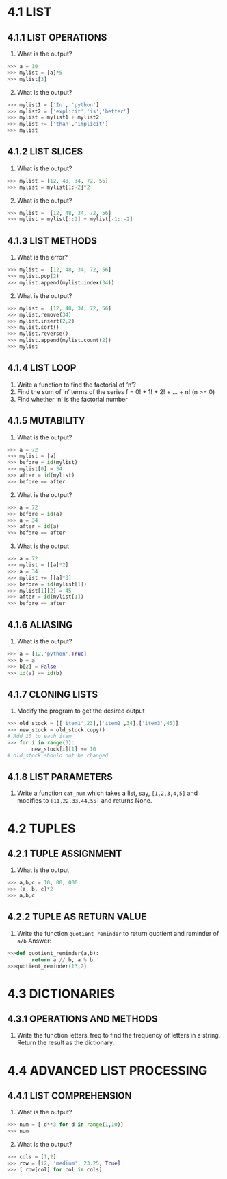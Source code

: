 # 4.1 LIST
## 4.1.1 LIST OPERATIONS

1. What is the output?
```python
>>> a = 10
>>> mylist = [a]*5
>>> mylist[3]
```
2.  What is the output?
```python
>>> mylist1 = ['In', 'python']
>>> mylist2 = ['explicit','is','better']
>>> mylist = mylist1 + mylist2
>>> mylist += ['than','implicit']
>>> mylist
```
## 4.1.2 LIST SLICES
1. What is the output?
```python
>>> mylist = [12, 48, 34, 72, 56]
>>> mylist = mylist[1:-2]*2
```
2. What is the output?
```python
>>> mylist =  [12, 48, 34, 72, 56]
>>> mylist = mylist[::2] + mylist[-1::-2]
```

## 4.1.3 LIST METHODS
1. What is the error?
```python
>>> mylist =  [12, 48, 34, 72, 56]
>>> mylist.pop(2)
>>> mylist.append(mylist.index(34))
```
2. What is the output?
```python
>>> mylist =  [12, 48, 34, 72, 56]
>>> mylist.remove(34)
>>> mylist.insert(2,2)
>>> mylist.sort()
>>> mylist.reverse()
>>> mylist.append(mylist.count(2))
>>> mylist
```

## 4.1.4 LIST LOOP
1.	Write a function to find the factorial of ‘n’?
2.	Find the sum of ‘n’ terms of the series
f = 0! + 1! + 2! + … +  n!  		(n >= 0)
3.	Find whether ‘n’ is the factorial number


## 4.1.5 MUTABILITY
1. What is the output?
```python
>>> a = 72
>>> mylist = [a]
>>> before = id(mylist)
>>> mylist[0] = 34
>>> after = id(mylist)
>>> before == after
```
2. What is the output?
``` python
>>> a = 72
>>> before = id(a)
>>> a = 34
>>> after = id(a)
>>> before == after
```
3. What is the output
```python
>>> a = 72
>>> mylist = [[a]*2]
>>> a = 34
>>> mylist += [[a]*3]
>>> before = id(mylist[1])
>>> mylist[1][2] = 45 
>>> after = id(mylist[1])
>>> before == after
```
## 4.1.6 ALIASING

1. What is the output?
```python
>>> a = [12,'python',True]
>>> b = a
>>> b[2] = False
>>> id(a) == id(b)
```
## 4.1.7 CLONING LISTS
1. Modify the program to get the desired output
```python
>>> old_stock = [['item1',23],['item2',34],['item3',45]]
>>> new_stock = old_stock.copy()
# Add 10 to each item
>>> for i in range(3):
        new_stock[i][1] += 10
# old_stock should not be changed
```
## 4.1.8 LIST PARAMETERS
1. Write a function `cat_num` which takes a list, say, ```[1,2,3,4,5]``` and modifies to  ```[11,22,33,44,55]``` and returns None.

# 4.2 TUPLES

## 4.2.1 TUPLE ASSIGNMENT
1. What is the output
```python
>>> a,b,c = 10, 00, 000
>>> (a, b, c)*2
>>> a,b,c
```

## 4.2.2 TUPLE AS RETURN VALUE
1. Write the function `quotient_reminder` to return quotient and reminder of ```a/b```
Answer:
``` python
>>>def quotient_reminder(a,b):
        return a // b, a % b
>>>quotient_reminder(13,2)
```

# 4.3 DICTIONARIES
## 4.3.1 OPERATIONS AND METHODS
1. Write the function letters_freq to find the frequency of letters in a string. Return the result as the dictionary.

# 4.4 ADVANCED LIST PROCESSING
## 4.4.1 LIST COMPREHENSION
1. What is the output?
```python
>>> num = [ d**3 for d in range(1,10)]
>>> num
```

2. What is the output?
```python
>>> cols = [1,2]
>>> row = [12, 'medium', 23.25, True]
>>> [ row[col] for col in cols]


